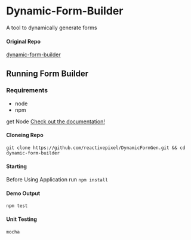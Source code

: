 # Dynamic-Form-Builder

A tool to dynamically generate forms

#### Original Repo
[dynamic-form-builder](https://github.com/drubiodev/dynamic-form-builder)

## Running Form Builder 

### Requirements
* node
* npm

get Node [Check out the documentation!](https://www.npmjs.com/get-npm)

#### Cloneing Repo

`git clone https://github.com/reactivepixel/DynamicFormGen.git && cd dynamic-form-builder`

#### Starting

Before Using Application run `npm install`

#### Demo Output

`npm test` 

#### Unit Testing

`mocha`

